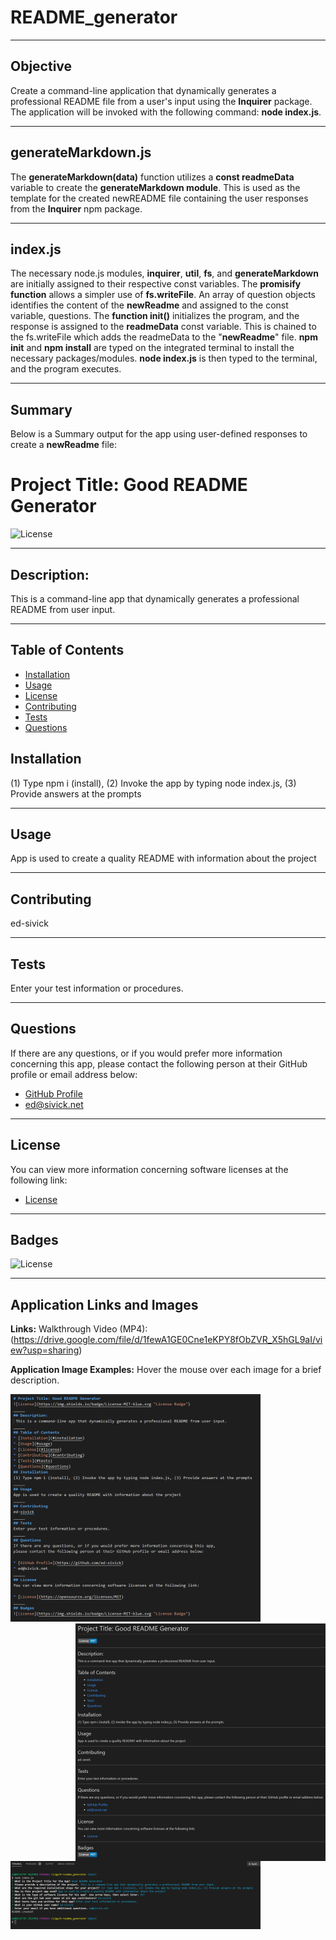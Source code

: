 # README_generator
___ 
## Objective
Create a command-line application that dynamically generates a professional README file from a user's input using the **Inquirer** package. The application will be invoked with the following command: **node index.js**.
___
## generateMarkdown.js
The **generateMarkdown(data)** function utilizes a **const readmeData** variable to create the **generateMarkdown module**.  This is used as the template for the created newREADME file containing the user responses from the **Inquirer** npm package.    
___
## index.js
The necessary node.js modules, **inquirer**, **util**, **fs**, and **generateMarkdown** are initially assigned to their respective const variables.  The **promisify function** allows a simpler use of **fs.writeFile**.  An array of question objects identifies the content of the **newReadme** and assigned to the const variable, questions. The **function init()** initializes the program, and the response is assigned to the **readmeData** const variable.  This is chained to the fs.writeFile which adds the readmeData to the "**newReadme**" file. **npm init** and **npm install** are typed on the integrated terminal to install the necessary packages/modules. **node index.js** is then typed to the terminal, and the program executes. 

___
## Summary
Below is a Summary output for the app using user-defined responses to create a **newReadme** file:

# Project Title: Good README Generator
![License](https://img.shields.io/badge/License-MIT-blue.svg "License Badge")
_____
## Description:
 This is a command-line app that dynamically generates a professional README from user input.
_____
## Table of Contents
* [Installation](#installation)
* [Usage](#usage)
* [License](#license)
* [Contributing](#contributing)
* [Tests](#tests)
* [Questions](#questions)
## Installation
(1) Type npm i (install), (2) Invoke the app by typing node index.js, (3) Provide answers at the prompts
_____
## Usage
App is used to create a quality README with information about the project
_____
## Contributing
ed-sivick
_____
## Tests
Enter your test information or procedures.
_____
## Questions
If there are any questions, or if you would prefer more information concerning this app,
please contact the following person at their GitHub profile or email address below:

* [GitHub Profile](https://github.com/ed-sivick)
* ed@sivick.net
_____
## License
You can view more information concerning software licenses at the following link:

* [License](https://opensource.org/licenses/MIT)
_____
## Badges
![License](https://img.shields.io/badge/License-MIT-blue.svg "License Badge")
___
## Application Links and Images  
**Links:**
Walkthrough Video (MP4): (https://drive.google.com/file/d/1fewA1GE0Cne1eKPY8fObZVR_X5hGL9aI/view?usp=sharing)

**Application Image Examples:** Hover the mouse over each image for a brief description.
<p align="left">
  <img src="utils/images/new_readme1.png" width="400" margin-bottom: 10px; title="image of newREADME file unrendered" alt="image of newREADME file unrendered">
  
  <img src="utils/images/new_readme2.png" width="400" align="right" title="image of newREADME file rendered" alt="image of newREADME file rendered">
  </p>

  <p align="left">
  <img src="utils/images/node_indexjs.png" width="400" margin-top: 10px; title="image of user responses from running node index.js" alt="image of user responses from running node index.js">